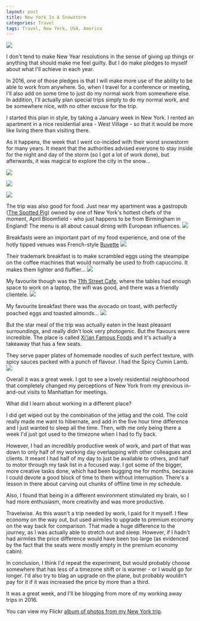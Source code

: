 ```yaml
---
layout: post
title: New York In A Snowstorm
categories: Travel
tags: Travel, New York, USA, America
---
```

![](https://farm2.staticflickr.com/1691/24486084242_de149c3a98_c.jpg)

I don't tend to make New Year resolutions in the sense of giving up things or anything that should make me feel guilty. But I do make pledges to myself about what I'll achieve in each year.

In 2016, one of those pledges is that I will make more use of the ability to be able to work from anywhere. So, when I travel for a conference or meeting, I'll also add on some time to just do my normal work from somewhere else. In addition, I'll actually plan special trips simply to do my normal work, and be somewhere nice, with no other excuse for the trip.

I started this plan in style, by taking a January week in New York. I rented an apartment in a nice residential area - West Village - so that it would be more like living there than visiting there.

As it happens, the week that I went co-incided with their worst snowstorm for many years. It meant that the authorities advised everyone to stay inside for the night and day of the storm (so I got a lot of work done), but afterwards, it was magical to explore the city in the snow...

![](https://farm2.staticflickr.com/1548/24594385495_70fbedd9ec_c.jpg)

![](https://farm2.staticflickr.com/1650/23967507943_748c0d1dcf_c.jpg)

![](https://farm2.staticflickr.com/1681/23966178634_9b94b353b4_c.jpg)

The trip was also good for food. Just near my apartment was a gastropub ([The Spotted Pig](http://www.thespottedpig.com/)) owned by one of New York's hottest chefs of the moment, April Bloomfield - who just happens to be from Birmingham in England! The menu is all about casual dining with European influences.
![](https://farm2.staticflickr.com/1443/24594400835_16a9e6c999_c.jpg)

Breakfasts were an important part of my food experience, and one of the hotly tipped venues was French-style [Buvette]()
![](https://farm2.staticflickr.com/1481/23967483983_baa0dfd36e_c.jpg)

Their trademark breakfast is to make scrambled eggs using the steampipe on the coffee machines that would normally be used to froth capuccino. It makes them lighter and fluffier...
![](https://farm2.staticflickr.com/1661/24568140746_96dcf08ac4_c.jpg)

My favourite though was the [11th Street Cafe](), where the tables had enough space to work on a laptop, the wifi was good, and there was a friendly clientele.
![](https://farm2.staticflickr.com/1529/24512142071_0367a77984_c.jpg)

My favourite breakfast there was the avocado on toast, with perfectly poached eggs and toasted almonds...
![](https://farm2.staticflickr.com/1584/24486086122_1a0b498cec_c.jpg)

But the star meal of the trip was actually eaten in the least pleasant surroundings, and really didn't look very photogenic. But the flavours were incredible.
The place is called [Xi'ian Famous Foods](http://xianfoods.com/locations/midtown/) and it's actually a takeaway that has a few seats.

They serve paper plates of homemade noodles of such perfect texture, with spicy sauces packed with a punch of flavour. I had the Spicy Cumin Lamb.
![](https://farm2.staticflickr.com/1622/24568201636_1b434c168a_c.jpg)

Overall it was a great week. I got to see a lovely residential neighbourhood that completely changed my perceptions of New York from my previous in-and-out visits to Manhattan for meetings.

What did I learn about working in a different place?

I did get wiped out by the combination of the jetlag and the cold. The cold really made me want to hibernate, and add in the five hour time difference and I just wanted to sleep all the time. Then, with me only being there a week I'd just got used to the timezone when I had to fly back.

However, I had an incredibly productive week of work, and part of that was down to only half of my working day overlapping with other colleagues and clients. It meant I had half of my day to just be available to others, and half to motor through my task list in a focused way. I got some of the bigger, more creative tasks done, which had been bugging me for months, because I could devote a good block of time to them without interruption. There's a lesson in there about carving out chunks of offline time in my schedule.

Also, I found that being in a different environment stimulated my brain, so I had more enthusiasm, more creativity and was more productive.

Travelwise. As this wasn't a trip needed by work, I paid for it myself. I flew economy on the way out, but used airmiles to upgrade to premium economy on the way back for comparison. That made a huge difference to the journey, as I was actually able to stretch out and sleep. However, if I hadn't had airmiles the price difference would have been too large (as evidenced by the fact that the seats were mostly empty in the premium economy cabin).

In conclusion, I think I'd repeat the experiment, but would probably choose somewhere that has less of a timezone shift or is warmer - or I would go for longer. I'd also try to blag an upgrade on the plane, but probably wouldn't pay for it if it was increased the price by more than a third.

It was a great week, and I'll be blogging from more of my working away trips in 2016.

You can view my Flickr [album of photos from my New York trip](https://www.flickr.com/photos/stephenparks/albums/72157663857319686).
